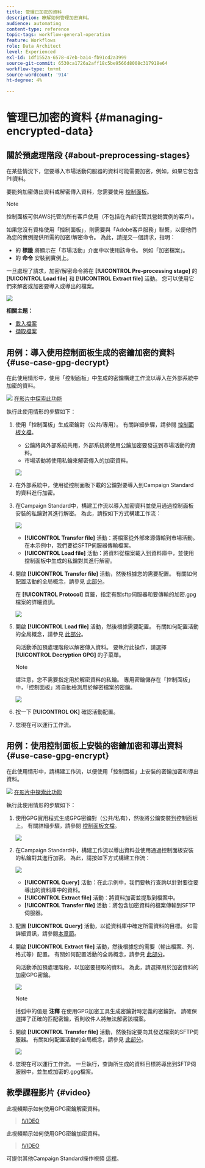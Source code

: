 ```yaml
---
title: 管理已加密的資料
description: 瞭解如何管理加密資料。
audience: automating
content-type: reference
topic-tags: workflow-general-operation
feature: Workflows
role: Data Architect
level: Experienced
exl-id: 1df1552a-6578-47eb-ba14-fb91cd2a3999
source-git-commit: 6530ca1726a2aff18c5be9566d8008c317918e64
workflow-type: tm+mt
source-wordcount: '914'
ht-degree: 4%

---
```


# 管理已加密的資料 {#managing-encrypted-data}

## 關於預處理階段 {#about-preprocessing-stages}

在某些情況下，您要導入市場活動伺服器的資料可能需要加密，例如，如果它包含PII資料。

要能夠加密傳出資料或解密傳入資料，您需要使用 [控制面板](https://experienceleague.adobe.com/docs/control-panel/using/instances-settings/gpg-keys-management.html?lang=zh-Hant)。

>[!NOTE]
>
>控制面板可供AWS托管的所有客戶使用（不包括在內部托管其營銷實例的客戶）。

如果您沒有資格使用「控制面板」，則需要與「Adobe客戶服務」聯繫，以便他們為您的實例提供所需的加密/解密命令。 為此，請提交一個請求，指明：

* 的 **標籤** 將顯示在「市場活動」介面中以使用該命令。 例如「加密檔案」。
* 的 **命令** 安裝到實例上。

一旦處理了請求，加密/解密命令將在 **[!UICONTROL Pre-processing stage]** 的 **[!UICONTROL Load file]** 和 **[!UICONTROL Extract file]** 活動。 您可以使用它們來解密或加密要導入或導出的檔案。

![](assets/preprocessing-encryption.png)

**相關主題：**

* [載入檔案](../../automating/using/load-file.md)
* [擷取檔案](../../automating/using/extract-file.md)

## 用例：導入使用控制面板生成的密鑰加密的資料 {#use-case-gpg-decrypt}

在此使用情形中，使用「控制面板」中生成的密鑰構建工作流以導入在外部系統中加密的資料。

![](assets/do-not-localize/how-to-video.png) [在影片中探索此功能](#video)

執行此使用情形的步驟如下：

1. 使用「控制面板」生成密鑰對（公共/專用）。 有關詳細步驟，請參閱 [控制面板文檔](https://experienceleague.adobe.com/docs/control-panel/using/instances-settings/gpg-keys-management.html#decrypting-data)。

   * 公鑰將與外部系統共用，外部系統將使用公鑰加密要發送到市場活動的資料。
   * 市場活動將使用私鑰來解密傳入的加密資料。

   ![](assets/gpg_generate.png)

1. 在外部系統中，使用從控制面板下載的公鑰對要導入到Campaign Standard的資料進行加密。

1. 在Campaign Standard中，構建工作流以導入加密資料並使用通過控制面板安裝的私鑰對其進行解密。 為此，請按如下方式構建工作流：

   ![](assets/gpg_workflow.png)

   * **[!UICONTROL Transfer file]** 活動：將檔案從外部來源傳輸到市場活動。 在本示例中，我們要從SFTP伺服器傳輸檔案。
   * **[!UICONTROL Load file]** 活動：將資料從檔案載入到資料庫中，並使用控制面板中生成的私鑰對其進行解密。

1. 開啟 **[!UICONTROL Transfer file]** 活動，然後根據您的需要配置。 有關如何配置活動的全局概念，請參見 [此部分](../../automating/using/load-file.md)。

   在 **[!UICONTROL Protocol]** 頁籤，指定有關sftp伺服器和要傳輸的加密.gpg檔案的詳細資訊。

   ![](assets/gpg_transfer.png)

1. 開啟 **[!UICONTROL Load file]** 活動，然後根據需要配置。 有關如何配置活動的全局概念，請參見 [此部分](../../automating/using/load-file.md)。

   向活動添加預處理階段以解密傳入資料。 要執行此操作，請選擇 **[!UICONTROL Decryption GPG]** 的子菜單。

   >[!NOTE]
   >
   >請注意，您不需要指定用於解密資料的私鑰。 專用密鑰儲存在「控制面板」中，「控制面板」將自動檢測用於解密檔案的密鑰。

   ![](assets/gpg_load.png)

1. 按一下 **[!UICONTROL OK]** 確認活動配置。

1. 您現在可以運行工作流。

## 用例：使用控制面板上安裝的密鑰加密和導出資料 {#use-case-gpg-encrypt}

在此使用情形中，請構建工作流，以便使用「控制面板」上安裝的密鑰加密和導出資料。

![](assets/do-not-localize/how-to-video.png) [在影片中探索此功能](#video)

執行此使用情形的步驟如下：

1. 使用GPG實用程式生成GPG密鑰對（公共/私有），然後將公鑰安裝到控制面板上。 有關詳細步驟，請參閱 [控制面板文檔](https://experienceleague.adobe.com/docs/control-panel/using/instances-settings/gpg-keys-management.html#encrypting-data)。

   ![](assets/gpg_install.png)

1. 在Campaign Standard中，構建工作流以導出資料並使用通過控制面板安裝的私鑰對其進行加密。 為此，請按如下方式構建工作流：

   ![](assets/gpg-workflow-export.png)

   * **[!UICONTROL Query]** 活動：在此示例中，我們要執行查詢以針對要從要導出的資料庫中的資料。
   * **[!UICONTROL Extract file]** 活動：將資料加密並提取到檔案中。
   * **[!UICONTROL Transfer file]** 活動：將包含加密資料的檔案傳輸到SFTP伺服器。

1. 配置 **[!UICONTROL Query]** 活動，以從資料庫中確定所需資料的目標。 如需詳細資訊，請參閱[本章節](../../automating/using/query.md)。

1. 開啟 **[!UICONTROL Extract file]** 活動，然後根據您的需要（輸出檔案、列、格式等）配置。 有關如何配置活動的全局概念，請參見 [此部分](../../automating/using/extract-file.md)。

   向活動添加預處理階段，以加密要提取的資料。 為此，請選擇用於加密資料的加密GPG密鑰。

   ![](assets/gpg-extract-stage.png)

   >[!NOTE]
   >
   >括弧中的值是 **注釋** 在使用GPG加密工具生成密鑰對時定義的密鑰對。 請確保選擇了正確的匹配密鑰，否則收件人將無法解密該檔案。

1. 開啟 **[!UICONTROL Transfer file]** 活動，然後指定要向其發送檔案的SFTP伺服器。 有關如何配置活動的全局概念，請參見 [此部分](../../automating/using/transfer-file.md)。

   ![](assets/gpg-transfer-encrypt.png)

1. 您現在可以運行工作流。 一旦執行，查詢所生成的資料目標將導出到SFTP伺服器中，並生成加密的.gpg檔案。

## 教學課程影片 {#video}

此視頻顯示如何使用GPG密鑰解密資料。

>[!VIDEO](https://video.tv.adobe.com/v/35753?quality=12)

此視頻顯示如何使用GPG密鑰加密資料。

>[!VIDEO](https://video.tv.adobe.com/v/36380?quality=12)

可提供其他Campaign Standard操作視頻 [這裡](https://experienceleague.adobe.com/docs/campaign-standard-learn/tutorials/overview.html?lang=zh-Hant)。
